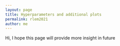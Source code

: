 ```yaml
---
layout: page
title: Hyperparameters and additional plots
permalink: rlem2021
author: me
---
```


Hi, I hope this page will provide more insight in future
